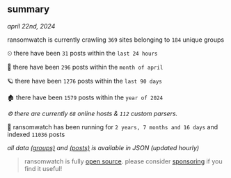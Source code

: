 
## summary
_april 22nd, 2024_

ransomwatch is currently crawling `369` sites belonging to `184` unique groups

⏲ there have been `31` posts within the `last 24 hours`

🦈 there have been `296` posts within the `month of april`

🪐 there have been `1276` posts within the `last 90 days`

🏚 there have been `1579` posts within the `year of 2024`

_⚙️ there are currently `68` online hosts & `112` custom parsers._

🦕 ransomwatch has been running for `2 years, 7 months and 16 days` and indexed `11036` posts

_all data  [(groups)](http://ransomwhat.telemetry.ltd/groups) and [(posts)](http://ransomwhat.telemetry.ltd/posts) is available in JSON (updated hourly)_

> ransomwatch is fully [open source](https://github.com/joshhighet/ransomwatch#ransomwatch--). please consider [sponsoring](https://github.com/sponsors/joshhighet) if you find it useful!
